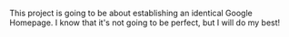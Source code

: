 This project is going to be about establishing an identical Google Homepage. I know that it's not going to be perfect, but I will do my best!
